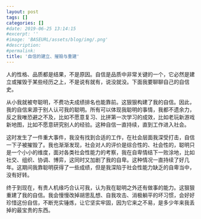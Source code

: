 ```yaml
---
layout: post
tags: []
categories: []
#date: 2019-06-25 13:14:15
#excerpt: ''
#image: 'BASEURL/assets/blog/img/.png'
#description:
#permalink:
title: '自信的建立、摧毁与重建'
---
```


人的性格、品质都是结果，不是原因。自信是品质中非常关键的一个，它必然是建立或摧毁于某些经历之上，不是说有就有，说没就没。下面我要聊聊自己的自信史。

从小我就被夸聪明，不费功夫成绩排名也能靠前。这狠狠构建了我的自信。因此，我的自信来源于别人认可我的聪明。所有可以体现我聪明的事情，我都不遗余力，反之我唯恐避之不及，比如不愿意复习、比拼第一次学习的成效，比如老玩新游戏新地图，比如不愿意研究别人的经验。这种自信一直持续，直到工作进入社会。

这时发生了一件重大事件，我没有找到合适的工作，在社会层面我深受打击，自信一下子被摧毁了。我也渐渐发现，社会对人的评价是综合性的、社会性的，聪明只是一个小小的维度，面对各类社会性能力的考察，我在自卑情结下一败涂地，比如社交、组织、协调、博弈，这同时又加剧了我的自卑。这种情况一直持续了好几年。这期间我靠聪明获得了一些成绩，但是我深陷于社会性能力缺乏的自卑当中，没有好转。

终于到现在，有贵人机缘巧合认可我，认为我在聪明之外还有做事的能力。这狠狠重建了我的自信。我会慢慢改掉胡思乱想、自我攻击、消极躺平的坏习惯，会好好珍惜这份自信，不断充实锤炼，让它坚实牢固，因为它来之不易，是多少年来我丢掉的最宝贵的东西。
